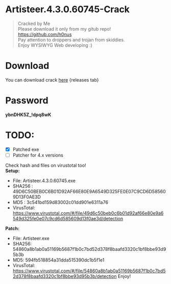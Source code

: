 # Artisteer.4.3.0.60745-Crack
> Cracked by Me <br>
> Please download it only from my gitub repo! <br>
> https://github.com/h0nus <br>
> Pay attention to droppers and trojan from skiddies. <br>
> Enjoy WYSIWYG Web developing :) <br>

# Download
You can download crack [here](https://github.com/H0nus/Artisteer.4.3.0.60745-Crack/releases/) {releases tab}
# Password
**ybnDHK5Z_!dpq8wK**
# TODO:
- [x] Patched exe
- [ ] Patcher for 4.x versions

Check hash and files on virustotal too!<br>
**Setup:**
- File: Artisteer.4.3.0.60745.exe 
- SHA256 : 49D6C50BEB0C6B01D92AF66E80E9A6549D325FE0E07C9CD6D585609D13F0AE3D
- MD5 : 3c541bd159d83002c01dd901e6311a76
- VirusTotal: https://www.virustotal.com/#/file/49d6c50beb0c6b01d92af66e80e9a6549d325fe0e07c9cd6d585609d13f0ae3d/detection


**Patch:**
- File: Artisteer.exe
- SHA256: 54860a8b1ab0a51169b5687f1b0c7bd52d378f8baafd3320c1bf8bbe93d95b3b
- MD5: 594fb518854a31dda515390dc1b5f1e1
- VirusTotal: https://www.virustotal.com/#/file/54860a8b1ab0a51169b5687f1b0c7bd52d378f8baafd3320c1bf8bbe93d95b3b/detection
Enjoy!
